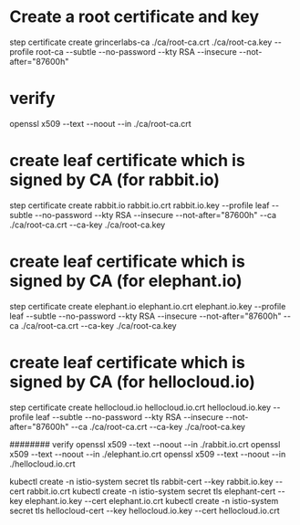 # Create a root certificate and key
step certificate create grincerlabs-ca ./ca/root-ca.crt ./ca/root-ca.key --profile root-ca --subtle --no-password --kty RSA --insecure --not-after="87600h"

# verify
openssl x509 --text --noout --in ./ca/root-ca.crt

# create leaf certificate which is signed by CA (for rabbit.io)
step certificate create rabbit.io rabbit.io.crt rabbit.io.key --profile leaf --subtle --no-password --kty RSA --insecure --not-after="87600h" --ca ./ca/root-ca.crt --ca-key ./ca/root-ca.key

# create leaf certificate which is signed by CA (for elephant.io)
step certificate create elephant.io elephant.io.crt elephant.io.key --profile leaf --subtle --no-password --kty RSA --insecure --not-after="87600h" --ca ./ca/root-ca.crt --ca-key ./ca/root-ca.key

# create leaf certificate which is signed by CA (for hellocloud.io)
step certificate create hellocloud.io hellocloud.io.crt hellocloud.io.key --profile leaf --subtle --no-password --kty RSA --insecure --not-after="87600h" --ca ./ca/root-ca.crt --ca-key ./ca/root-ca.key

######## verify
openssl x509 --text --noout --in ./rabbit.io.crt
openssl x509 --text --noout --in ./elephant.io.crt
openssl x509 --text --noout --in ./hellocloud.io.crt

kubectl create -n istio-system secret tls rabbit-cert --key rabbit.io.key --cert rabbit.io.crt
kubectl create -n istio-system secret tls elephant-cert --key elephant.io.key --cert elephant.io.crt
kubectl create -n istio-system secret tls hellocloud-cert --key hellocloud.io.key --cert hellocloud.io.crt